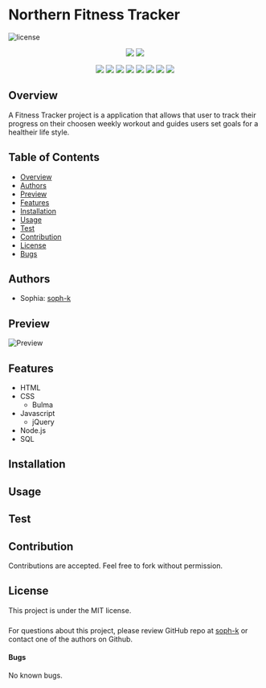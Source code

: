 # Northern Fitness Tracker

![license](https://img.shields.io/badge/license-MIT-red)


<p align="center">
    <img src="https://img.shields.io/github/repo-size/soph-k/fitness-tracker"/>
    <img src="https://img.shields.io/github/last-commit/soph-k/fitness-tracker"/>
</p>
<p align="center">
    <img src="https://img.shields.io/badge/HTML-yellow"/>
    <img src="https://img.shields.io/badge/CSS-gray"/>
    <img src="https://img.shields.io/badge/Bulma-orange"/>
    <img src="https://img.shields.io/badge/Javascript-green"/>
    <img src="https://img.shields.io/badge/jQuery-blue"/>
    <img src="https://img.shields.io/badge/-node.js-red"/>
    <img src="https://img.shields.io/badge/-json-blue"/>
    <img src="https://img.shields.io/badge/-SQL-pink"/>
</p>
   

## Overview
A Fitness Tracker project is a application that allows that user to track their progress on their choosen weekly workout and guides users set goals for a healtheir life style.  



## Table of Contents
- [Overview](#overview)
- [Authors](#authors)
- [Preview](#preview)
- [Features](#features)
- [Installation](#installation)
- [Usage](#usage)
- [Test](#test)
- [Contribution](#contribution)
- [License](#license)
- [Bugs](#bugs)


## Authors
- Sophia: [soph-k](https://github.com/soph-k)


## Preview
![Preview](/images/screenshot.png)


## Features
- HTML
- CSS
  - Bulma
- Javascript
  - jQuery
- Node.js 
- SQL


## Installation



## Usage



## Test



## Contribution
Contributions are accepted. Feel free to fork without permission.


## License
This project is under the MIT license.


###
For questions about this project, please review  GitHub repo at [soph-k](https://github.com/soph-k/norther-fitness-tracker) or contact one of the authors on Github.


#### Bugs 
No known bugs.

